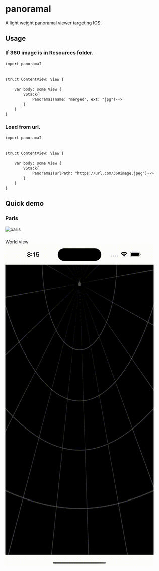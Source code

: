 # panoramaI

A light weight panoramal viewer targeting IOS.

## Usage 

###  If 360 image is in Resources folder.
```
import panoramaI


struct ContentView: View {
        
    var body: some View {
        VStack{
            PanoramaI(name: "merged", ext: "jpg")-->
        }
    }
}

```

###  Load from url.
```
import panoramaI


struct ContentView: View {
        
    var body: some View {
        VStack{
            PanoramaI(urlPath: "https://url.com/360image.jpeg")-->
        }
    }
}

```


## Quick demo
### Paris
![paris](assets/demo.gif)
###
World view
![world view](assets/demo2.gif)

 
